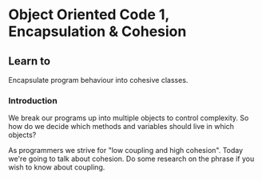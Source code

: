 # Object Oriented Code 1, Encapsulation & Cohesion


## Learn to

Encapsulate program behaviour into cohesive classes.


### Introduction

We break our programs up into multiple objects to control complexity. So how do we decide which methods and variables should live in which objects?

As programmers we strive for "low coupling and high cohesion". Today we're going to talk about cohesion. Do some research on the phrase if you wish to know about coupling.
